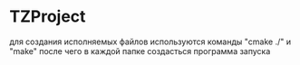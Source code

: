 # TZProject
для создания исполняемых файлов используются команды "cmake ./" и "make"
после чего в каждой папке создасться программа запуска

